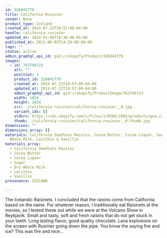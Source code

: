```yaml
---
id: 326841779
title: California Rusinier
vendor: None
product_type: Iceland
created_at: 2014-07-22T19:57:08-04:00
handle: california-rusinier
updated_at: 2024-01-06T19:38:48-05:00
published_at: 2011-06-02T14:29:00-04:00
tags: ""
status: active
admin_graphql_api_id: gid://shopify/Product/326841779
images:
  - id: 763746723
    alt: ""
    position: 1
    product_id: 326841779
    created_at: 2014-07-22T19:57:09-04:00
    updated_at: 2014-07-22T19:57:09-04:00
    admin_graphql_api_id: gid://shopify/ProductImage/763746723
    width: 1024
    height: 1024
    src: ./california-rusinier/california-rusinier__0.jpg
    variant_ids: []
    oldSrc: https://cdn.shopify.com/s/files/1/0589/2901/products/goa_californiu_rusinur.jpeg?v=1406073429
    thumb: ./california-rusinier/california-rusinier__0-thumb.jpg
dimensions: ""
dimensions_array: []
materials: California Seedless Raisins, Cocoa Butter, Cocoa Liquor, Sugar, Dry
  Whole Milk, Lecithin & Vanillin
materials_array:
  - California Seedless Raisins
  - Cocoa Butter
  - Cocoa Liquor
  - Sugar
  - Dry Whole Milk
  - Lecithin
  - Vanillin
provenance: ICELAND

---
```


The Icelandic Raisinets. I concluded that the raisins come from California based on the name. For whatever reason, I traditionally eat Raisinets at the movies, so I tested these out while we were at the Volcano Show in Reykjavik. Small and tasty, soft and fresh raisins that do not get stuck in your teeth. Long lasting flavor, good quality chocolate. Lava explosions on the screen with Rusinier going down the pipe. You know the saying fire and ice? This was fire and nice...